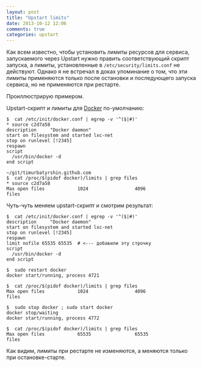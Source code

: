 ```yaml
---
layout: post
title: "Upstart limits"
date: 2013-10-12 12:06
comments: true
categories: upstart
---
```


Как всем известно, чтобы установить лимиты ресурсов для сервиса, запускаемого через Upstart
нужно править соответствующий скрипт запуска, а лимиты, установленные в `/etc/security/limits.conf`
не действуют. Однако я не встречал в доках упоминание о том, что эти лимиты применяются только
после остановки и последующего запуска сервиса, но не применяются при рестарте.

Проиллюстрирую примером.

<!-- more -->

Upstart-скрипт и лимиты для [Docker](http://www.docker.io/) по-умолчанию:
```
$  cat /etc/init/docker.conf | egrep -v '^($|#)'                                                                      * source c2d7a58
description     "Docker daemon"
start on filesystem and started lxc-net
stop on runlevel [!2345]
respawn
script
  /usr/bin/docker -d
end script

~/git/timurbatyrshin.github.com
$  cat /proc/$(pidof docker)/limits | grep files                                                                      * source c2d7a58
Max open files            1024                 4096                 files     
```

Чуть-чуть меняем upstart-скрипт и смотрим результат:
```
$  cat /etc/init/docker.conf | egrep -v '^($|#)'
description     "Docker daemon"
start on filesystem and started lxc-net
stop on runlevel [!2345]
respawn
limit nofile 65535 65535  # <--- добавили эту строчку
script
  /usr/bin/docker -d
end script

$  sudo restart docker
docker start/running, process 4721

$  cat /proc/$(pidof docker)/limits | grep files
Max open files            1024                 4096                 files     

$  sudo stop docker ; sudo start docker
docker stop/waiting
docker start/running, process 4772

$  cat /proc/$(pidof docker)/limits | grep files
Max open files            65535                65535                files     
```

Как видим, лимиты при рестарте не изменяются, а меняются только при остановке-старте.
